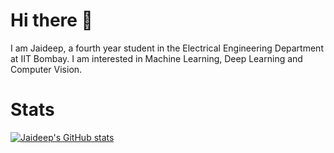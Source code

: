 # Hi there 👋
I am Jaideep, a fourth year student in the Electrical Engineering Department at IIT Bombay. I am interested in Machine Learning, Deep Learning and Computer Vision.

# Stats
[![Jaideep's GitHub stats](https://github-readme-stats.vercel.app/api?username=jaideepk3&show_icons=true&theme=transparent)](https://github.com/anuraghazra/github-readme-stats)

<!--
**jaideepk3/jaideepk3** is a ✨ _special_ ✨ repository because its `README.md` (this file) appears on your GitHub profile.

Here are some ideas to get you started:

- 🔭 I’m currently working on ...
- 🌱 I’m currently learning ...
- 👯 I’m looking to collaborate on ...
- 🤔 I’m looking for help with ...
- 💬 Ask me about ...
- 📫 How to reach me: ...
- 😄 Pronouns: ...
- ⚡ Fun fact: ...
-->
